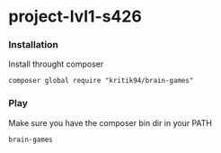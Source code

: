# project-lvl1-s426

### Installation

Install throught composer

```
composer global require "kritik94/brain-games"
```

### Play

Make sure you have the composer bin dir in your PATH

```
brain-games
```
